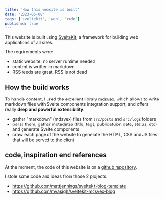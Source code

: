 ```yaml
---
title: 'How this website is built'
date: '2023-05-08'
tags: ['sveltekit', 'web', 'code']
published: true
---
```


This website is built using [SvelteKit](https://kit.svelte.dev/), a framework for building web applications of all sizes.

The requirements were:

- static website: no server runtime needed
- content is written in markdown
- RSS feeds are great, RSS is not dead

## How the build works

To handle content, I used the excellent library [mdsvex](https://mdsvex.com/), which allows to write markdown files with Svelte components integration support, and offers really **deep and powerful extensibility**.

- gather "markdown" (mdsvex) files from `src/posts` and `src/logs` folders
- parse them, gather metadatas (title, tags, publicatuion date, status, etc) and generate Svelte components
- crawl each page of the website to generate the HTML, CSS and JS files that will be served to the client

## code, inspiration end references

At the moment, the code of this website is on a [github repository](https://github.com/0gust1/personal).

I stole some code and ideas from those 2 projects:

- https://github.com/mattjennings/sveltekit-blog-template
- https://github.com/mvasigh/sveltekit-mdsvex-blog

